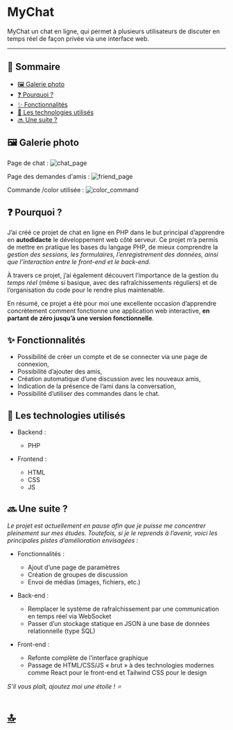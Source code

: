 # MyChat

MyChat un chat en ligne, qui permet à plusieurs utilisateurs de discuter en temps réel de façon privée via une interface web.

---
## 📖 Sommaire

- [🖼️ Galerie photo](#️-galerie-photo)
- [❓ Pourquoi ?](#-pourquoi-)
- [✨ Fonctionnalités](#-fonctionnalités)
- [🔧 Les technologies utilisés](#-les-technologies-utilisés)
- [🔜 Une suite ?](#-une-suite-)

## 🖼️ Galerie photo

Page de chat :
![chat_page](https://i.imgur.com/XsMECkD.png)

Page des demandes d'amis :
![friend_page](https://i.imgur.com/uuDaM54.png)

Commande /color utilisée :
![color_command](https://i.imgur.com/34adxH0.png)

## ❓ Pourquoi ?

J’ai créé ce projet de chat en ligne en PHP dans le but principal d’apprendre en **autodidacte** le développement web côté serveur. Ce projet m’a permis de mettre en pratique les bases du langage PHP, de mieux comprendre la *gestion des sessions, les formulaires, l’enregistrement des données, ainsi que l’interaction entre le front-end et le back-end*.

À travers ce projet, j’ai également découvert l’importance de la gestion du *temps réel* (même si basique, avec des rafraîchissements réguliers) et de l’organisation du code pour le rendre plus maintenable.

En résumé, ce projet a été pour moi une excellente occasion d’apprendre concrètement comment fonctionne une application web interactive, **en partant de zéro jusqu’à une version fonctionnelle**.

## ✨ Fonctionnalités

- Possibilité de créer un compte et de se connecter via une page de connexion,
- Possibilité d’ajouter des amis,
- Création automatique d’une discussion avec les nouveaux amis,
- Indication de la présence de l’ami dans la conversation,
- Possibilité d’utiliser des commandes dans le chat.

## 🔧 Les technologies utilisés

- Backend :
  - PHP

- Frontend :
  - HTML
  - CSS
  - JS

## 🔜 Une suite ?

*Le projet est actuellement en pause afin que je puisse me concentrer pleinement sur mes études. Toutefois, si je le reprends à l’avenir, voici les principales pistes d’amélioration envisagées :*

- Fonctionnalités :
  - Ajout d’une page de paramètres
  - Création de groupes de discussion
  - Envoi de médias (images, fichiers, etc.)

- Back-end :
  - Remplacer le système de rafraîchissement par une communication en temps réel via WebSocket
  - Passer d’un stockage statique en JSON à une base de données relationnelle (type SQL)

- Front-end :
  - Refonte complète de l’interface graphique
  - Passage de HTML/CSS/JS « brut » à des technologies modernes comme React pour le front-end et Tailwind CSS pour le design

*S'il vous plaît, ajoutez moi une étoile ! ⭐️*
# [🔝](#-sommaire)
